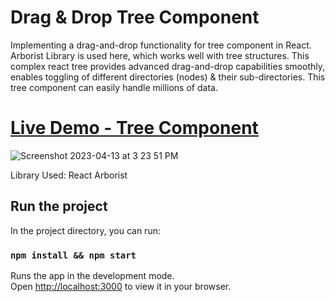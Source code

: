 # Drag & Drop Tree Component  

Implementing a drag-and-drop functionality for tree component in React. Arborist Library is used here, which works well with tree structures. This complex react tree provides advanced drag-and-drop capabilities smoothly, enables toggling of different directories (nodes) & their sub-directories. 
This tree component can easily handle millions of data.


 
 # [Live Demo - Tree Component](https://main--startling-valkyrie-3d25d7.netlify.app/)     
![Screenshot 2023-04-13 at 3 23 51 PM](https://user-images.githubusercontent.com/2153396/231772417-75a7bc04-9501-4e8b-a1a5-8d41ffef98fa.png)

Library Used: React Arborist 

 
 
## Run the project

In the project directory, you can run:

### `npm install && npm start`

Runs the app in the development mode.\
Open [http://localhost:3000](http://localhost:3000) to view it in your browser.
 
